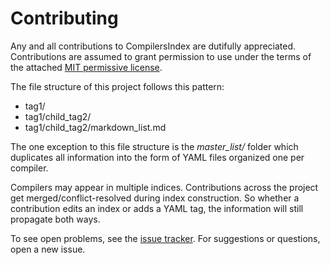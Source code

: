 # Contributing

Any and all contributions to CompilersIndex are dutifully appreciated. Contributions are assumed to grant permission to use under the terms of the attached [MIT permissive license](https://github.com/andrew-johnson-4/CompilersIndex/blob/main/LICENSE).

The file structure of this project follows this pattern:
- tag1/
- tag1/child_tag2/
- tag1/child_tag2/markdown_list.md

The one exception to this file structure is the *master_list/* folder which duplicates all information into the form of YAML files organized one per compiler.

Compilers may appear in multiple indices. Contributions across the project get merged/conflict-resolved during index construction. So whether a contribution edits an index or adds a YAML tag, the information will still propagate both ways.

To see open problems, see the [issue tracker](https://github.com/andrew-johnson-4/CompilersIndex/issues). For suggestions or questions, open a new issue.
